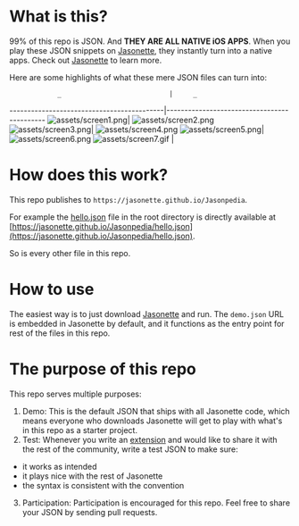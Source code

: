 # What is this?
99% of this repo is JSON. And **THEY ARE ALL NATIVE iOS APPS**. When you play these JSON snippets on [Jasonette](https://www.jasonette.com/beta), they instantly turn into a native apps. Check out [Jasonette](https://www.jasonette.com/beta) to learn more.

Here are some highlights of what these mere JSON files can turn into:

                _                           |     _                                       
-------------------------------------------|--------------------------------------------
![assets/screen1.png](assets/screen1.png)| ![assets/screen2.png](assets/screen2.png)
![assets/screen3.png](assets/screen3.png)| ![assets/screen4.png](assets/screen4.png)
![assets/screen5.png](assets/screen5.png)| ![assets/screen6.png](assets/screen6.png)
![assets/screen7.gif](assets/screen7.gif)      |                                            

# How does this work?
This repo publishes to `https://jasonette.github.io/Jasonpedia`.

For example the [hello.json](https://github.com/Jasonette/Jasonpedia/blob/gh-pages/hello.json) file in the root directory is directly available at [https://jasonette.github.io/Jasonpedia/hello.json](https://jasonette.github.io/Jasonpedia/hello.json).

So is every other file in this repo.

# How to use
The easiest way is to just download [Jasonette](https://www.jasonette.com/beta) and run. The `demo.json` URL is embedded in Jasonette by default, and it functions as the entry point for rest of the files in this repo.

# The purpose of this repo
This repo serves multiple purposes:

1. Demo: This is the default JSON that ships with all Jasonette code, which means everyone who downloads Jasonette will get to play with what's in this repo as a starter project.
2. Test: Whenever you write an [extension](https://jasonette.github.io/documentation/advanced/#extension) and would like to share it with the rest of the community,  write a test JSON to make sure:
  - it works as intended
  - it plays nice with the rest of Jasonette
  - the syntax is consistent with the convention
3. Participation: Participation is encouraged for this repo. Feel free to share your JSON by sending pull requests.

